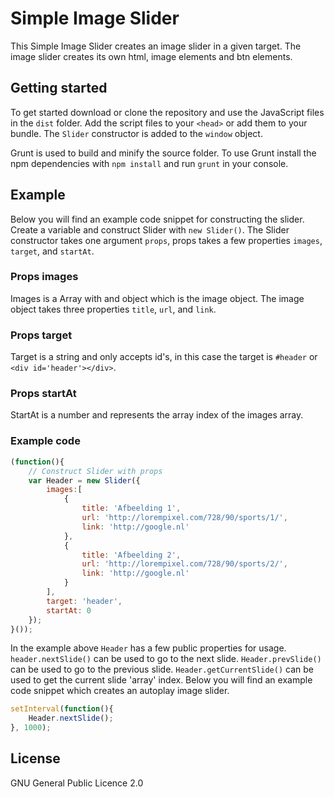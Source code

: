 # Simple Image Slider
This Simple Image Slider creates an image slider in a given target. The image slider creates its own html, image elements and btn elements.

## Getting started
To get started download or clone the repository and use the JavaScript files in the `dist` folder. Add the script files to your `<head>` or add them to your bundle. The `Slider` constructor is added to the `window` object.

Grunt is used to build and minify the source folder. To use Grunt install the npm dependencies with `npm install` and run `grunt` in your console.

## Example
Below you will find an example code snippet for constructing the slider. Create a variable and construct Slider with `new Slider()`. The Slider constructor takes one argument `props`, props takes a few properties `images`, `target`, and `startAt`. 

### Props images
Images is a Array with and object which is the image object. The image object takes three properties `title`, `url`, and `link`. 

### Props target
Target is a string and only accepts id's, in this case the target is `#header` or `<div id='header'></div>`.

### Props startAt
StartAt is a number and represents the array index of the images array.

### Example code
```javascript
(function(){
	// Construct Slider with props 
	var Header = new Slider({
		images:[
			{   
				title: 'Afbeelding 1',
				url: 'http://lorempixel.com/728/90/sports/1/',
				link: 'http://google.nl'
			},
			{   
				title: 'Afbeelding 2',
				url: 'http://lorempixel.com/728/90/sports/2/',
				link: 'http://google.nl'
			}
		],
		target: 'header',
		startAt: 0
	});
}());
```

In the example above `Header` has a few public properties for usage. `header.nextSlide()` can be used to go to the next slide. `Header.prevSlide()` can be used to go to the previous slide. `Header.getCurrentSlide()` can be used to get the current slide 'array' index. Below you will find an example code snippet which creates an autoplay image slider.

```javascript
setInterval(function(){ 
	Header.nextSlide(); 
}, 1000);
```

## License
GNU General Public Licence 2.0